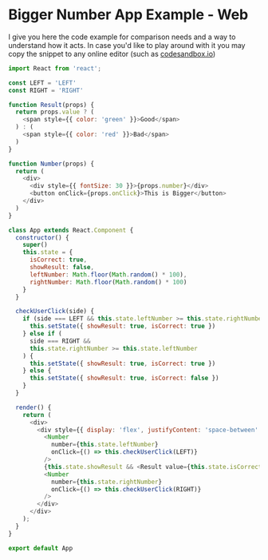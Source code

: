 # Bigger Number App Example - Web

I give you here the code example for comparison needs and a way to understand how it acts.
In case you'd like to play around with it you may copy the snippet to any online editor (such as [codesandbox.io](https://codesandbox.io/s/dawn-wood-lvcm7))

```javascript
import React from 'react';

const LEFT = 'LEFT'
const RIGHT = 'RIGHT'

function Result(props) {
  return props.value ? (
    <span style={{ color: 'green' }}>Good</span>
  ) : (
    <span style={{ color: 'red' }}>Bad</span>
  )
}

function Number(props) {
  return (
    <div>
      <div style={{ fontSize: 30 }}>{props.number}</div>
      <button onClick={props.onClick}>This is Bigger</button>
    </div>
  )
}

class App extends React.Component {
  constructor() {
    super()
    this.state = {
      isCorrect: true,
      showResult: false,
      leftNumber: Math.floor(Math.random() * 100),
      rightNumber: Math.floor(Math.random() * 100)
    }
  }

  checkUserClick(side) {
    if (side === LEFT && this.state.leftNumber >= this.state.rightNumber) {
      this.setState({ showResult: true, isCorrect: true })
    } else if (
      side === RIGHT &&
      this.state.rightNumber >= this.state.leftNumber
    ) {
      this.setState({ showResult: true, isCorrect: true })
    } else {
      this.setState({ showResult: true, isCorrect: false })
    }
  }

  render() {
    return (
      <div>
        <div style={{ display: 'flex', justifyContent: 'space-between' }}>
          <Number
            number={this.state.leftNumber}
            onClick={() => this.checkUserClick(LEFT)}
          />
          {this.state.showResult && <Result value={this.state.isCorrect} />}
          <Number
            number={this.state.rightNumber}
            onClick={() => this.checkUserClick(RIGHT)}
          />
        </div>
      </div>
    );
  }
}

export default App
```
